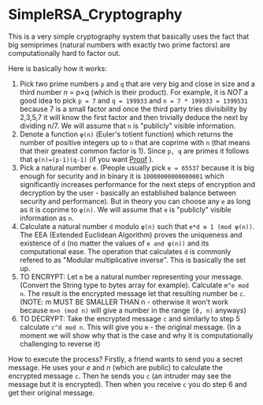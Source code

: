 # SimpleRSA_Cryptography
This is a very simple cryptography system that basically uses the fact that big semiprimes (natural numbers with exactly two prime factors) are computationally hard to factor out.

Here is basically how it works:
1. Pick two prime numbers `p` and `q` that are very big and close in size and a third number *n* = p×q (which is their product). For example, it is _NOT_ a good idea to pick `p = 7` and `q = 199933` and `n = 7 * 199933 = 1399531` because 7 is a small factor and once the third party tries divisibility by 2,3,5,7 it will know the first factor and then trivially deduce the next by dividing n/7. We will assume that `n` is "publicly" visible information.
2. Denote a function `φ(n)` (Euler's totient function) which returns the number of positive integers up to `n` that are coprime with `n` (that means that their greatest common factor is 1). Since `p, q` are primes it follows that `φ(n)=(p-1)(q-1)` (if you want [Proof](https://www.mathsisfun.com/numbers/euler-totient.html) ).
3. Pick a natural number `e`. (People usually pick `e = 65537` because it is big enough for security and in binary it is `10000000000000001` which significantly increases performance for the next steps of encryption and decryption by the user - basically an established balance between security and performance). But in theory you can choose any `e` as long as it is coprime to `φ(n)`. We will assume that `e` is "publicly" visible information as `n`.
4. Calculate a natural number `d` modulo `φ(n)` such that `e*d ≡ 1 (mod φ(n))`. The EEA (Extended Euclidean Algorithm) proves the uniqueness and existence of `d` (no matter the values of `e and φ(n))` and its computational ease. The operation that calculates `d` is commonly refered to as "Modular multiplicative inverse". This is basically the set up.
5. TO ENCRYPT: Let `m` be a natural number representing your message. (Convert the String type to bytes array for example). Calculate `m^e mod n`. The result is the encrypted message let that resulting number be `c`. (NOTE: m MUST BE SMALLER THAN n - otherwise it won't work because `m>n (mod n)` will give a number in the range `[0, n)` anyways)
6. TO DECRYPT: Take the encrypted message `c` and similarly to step 5 calculate `c^d mod n`. This will give you `m` - the original message. (In a moment we will show why that is the case and why it is computationally challenging to reverse it)

How to execute the process? Firstly, a friend wants to send you a secret message. He uses your *e* and *n* (which are public) to calculate the encrypted message `c`. Then he sends you `c` (an intruder may see the message but it is encrypted). Then when you receive `c` you do step 6 and get their original message. 
